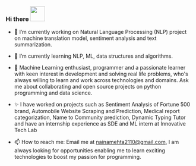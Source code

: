 ### Hi there <img src="https://user-images.githubusercontent.com/5679180/79618120-0daffb80-80be-11ea-819e-d2b0fa904d07.gif" width="40" height="40" />


<!--
**nehamehta2110/nehamehta2110** is a ✨ _special_ ✨ repository because its `README.md` (this file) appears on your GitHub profile.-->

- 🔭 I’m currently working on Natural Language Processing (NLP) project on machine translation model, sentiment analysis and text summarization. 

- 🌱 I’m currently learning NLP, ML, data structures and algorithms.
- 💬 Machine Learning enthusiast, programmer and a passionate learner with keen interest in development and solving real life problems, who's always willing to learn and work across technologies and domains. Ask me about collaborating and open source projects on python programming and data science.

- ✨ I have worked on projects such as Sentiment Analysis of Fortune 500 brand, Automobile Website Scraping and Prediction, Medical report categorization, Name to Community prediction, Dynamic Typing Tutor and have an internship experience as SDE and ML intern at Innovative Tech Lab

- 📫 How to reach me: Email me at nainamehta2110@gmail.com, I am always looking for opportunities enabling me to learn exciting technologies to boost my passion for programming.

